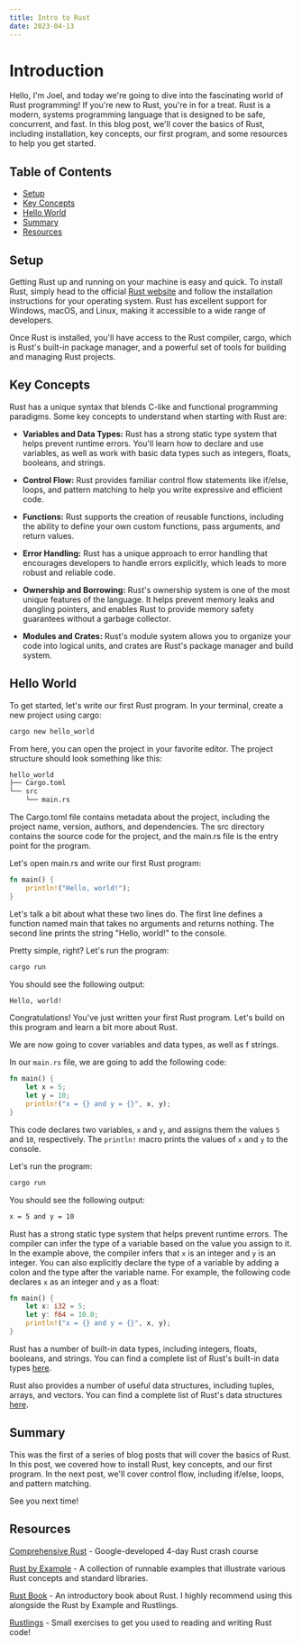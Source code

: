 ```yaml
---
title: Intro to Rust
date: 2023-04-13
---
```


# Introduction

Hello, I'm Joel, and today we're going to dive into the fascinating world of Rust programming! If you're new to Rust, you're in for a treat. Rust is a modern, systems programming language that is designed to be safe, concurrent, and fast. In this blog post, we'll cover the basics of Rust, including installation, key concepts, our first program, and some resources to help you get started.

## Table of Contents

- [Setup](#setup)
- [Key Concepts](#key-concepts)
- [Hello World](#hello-world)
- [Summary](#summary)
- [Resources](#resources)

<h2 id='setup'>Setup</h2>

Getting Rust up and running on your machine is easy and quick. To install Rust, simply head to the official [Rust website](https://www.rust-lang.org/tools/install) and follow the installation instructions for your operating system. Rust has excellent support for Windows, macOS, and Linux, making it accessible to a wide range of developers.

Once Rust is installed, you'll have access to the Rust compiler, cargo, which is Rust's built-in package manager, and a powerful set of tools for building and managing Rust projects.

<h2 id='key-concepts'>Key Concepts</h2>

Rust has a unique syntax that blends C-like and functional programming paradigms. Some key concepts to understand when starting with Rust are:

- **Variables and Data Types:** Rust has a strong static type system that helps prevent runtime errors. You'll learn how to declare and use variables, as well as work with basic data types such as integers, floats, booleans, and strings.

- **Control Flow:** Rust provides familiar control flow statements like if/else, loops, and pattern matching to help you write expressive and efficient code.

- **Functions:** Rust supports the creation of reusable functions, including the ability to define your own custom functions, pass arguments, and return values.

- **Error Handling:** Rust has a unique approach to error handling that encourages developers to handle errors explicitly, which leads to more robust and reliable code.

- **Ownership and Borrowing:** Rust's ownership system is one of the most unique features of the language. It helps prevent memory leaks and dangling pointers, and enables Rust to provide memory safety guarantees without a garbage collector.

- **Modules and Crates:** Rust's module system allows you to organize your code into logical units, and crates are Rust's package manager and build system.

<h2 id='hello-world'>Hello World</h2>

To get started, let's write our first Rust program. In your terminal, create a new project using cargo:

```bash
cargo new hello_world
```

From here, you can open the project in your favorite editor. The project structure should look something like this:

```bash
hello_world
├── Cargo.toml
└── src
    └── main.rs
```

The Cargo.toml file contains metadata about the project, including the project name, version, authors, and dependencies. The src directory contains the source code for the project, and the main.rs file is the entry point for the program.

Let's open main.rs and write our first Rust program:

```rust
fn main() {
    println!("Hello, world!");
}
```

Let's talk a bit about what these two lines do. The first line defines a function named main that takes no arguments and returns nothing. The second line prints the string "Hello, world!" to the console.

Pretty simple, right? Let's run the program:

```bash
cargo run
```

You should see the following output:

```bash
Hello, world!
```

Congratulations! You've just written your first Rust program. Let's build on this program and learn a bit more about Rust.

We are now going to cover variables and data types, as well as f strings.

In our `main.rs` file, we are going to add the following code:

```rust
fn main() {
    let x = 5;
    let y = 10;
    println!("x = {} and y = {}", x, y);
}
```

This code declares two variables, `x` and `y`, and assigns them the values `5` and `10`, respectively. The `println!` macro prints the values of `x` and `y` to the console.

Let's run the program:

```bash
cargo run
```

You should see the following output:

```bash
x = 5 and y = 10
```

Rust has a strong static type system that helps prevent runtime errors. The compiler can infer the type of a variable based on the value you assign to it. In the example above, the compiler infers that `x` is an integer and `y` is an integer. You can also explicitly declare the type of a variable by adding a colon and the type after the variable name. For example, the following code declares `x` as an integer and `y` as a float:

```rust
fn main() {
    let x: i32 = 5;
    let y: f64 = 10.0;
    println!("x = {} and y = {}", x, y);
}
```

Rust has a number of built-in data types, including integers, floats, booleans, and strings. You can find a complete list of Rust's built-in data types [here](https://doc.rust-lang.org/std/primitive/index.html).

Rust also provides a number of useful data structures, including tuples, arrays, and vectors. You can find a complete list of Rust's data structures [here](https://doc.rust-lang.org/std/collections/index.html).

<h2 id='sumary'>Summary</h2>

This was the first of a series of blog posts that will cover the basics of Rust. In this post, we covered how to install Rust, key concepts, and our first program. In the next post, we'll cover control flow, including if/else, loops, and pattern matching.

See you next time!

<h2 id='resources'>Resources</h2>

[Comprehensive Rust](https://google.github.io/comprehensive-rust/) - Google-developed 4-day Rust crash course

[Rust by Example](https://doc.rust-lang.org/rust-by-example/) - A collection of runnable examples that illustrate various Rust concepts and standard libraries.

[Rust Book](https://doc.rust-lang.org/book/) - An introductory book about Rust. I highly recommend using this alongside the Rust by Example and Rustlings.

[Rustlings](https://github.com/rust-lang/rustlings/) - Small exercises to get you used to reading and writing Rust code!
